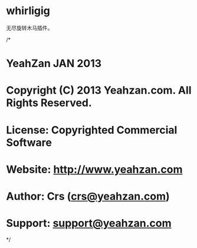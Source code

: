 whirligig
=========

无尽旋转木马插件。

/*
# YeahZan JAN 2013
#
# Copyright (C) 2013 Yeahzan.com. All Rights Reserved.
#
# License:  Copyrighted Commercial Software
#
# Website:  http://www.yeahzan.com
#
# Author:	Crs (crs@yeahzan.com)
# 
# Support:	support@yeahzan.com
*/
